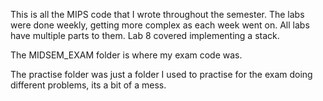 This is all the MIPS code that I wrote throughout the semester. The labs were done weekly, getting more complex as each week went on. 
All labs have multiple parts to them. Lab 8 covered implementing a stack.

The MIDSEM_EXAM folder is where my exam code was.

The practise folder was just a folder I used to practise for the exam doing different problems, its a bit of a mess.
